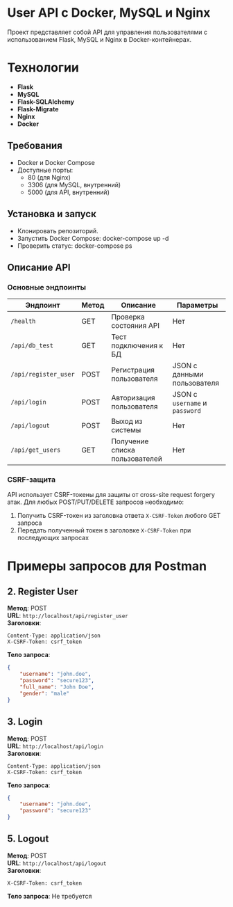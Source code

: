 # User API с Docker, MySQL и Nginx

Проект представляет собой API для управления пользователями с использованием Flask, MySQL и Nginx в Docker-контейнерах.
# Технологии

- **Flask**
- **MySQL**
- **Flask-SQLAlchemy**
- **Flask-Migrate**
- **Nginx**
- **Docker**

## Требования

- Docker и Docker Compose
- Доступные порты:
  - 80 (для Nginx)
  - 3306 (для MySQL, внутренний)
  - 5000 (для API, внутренний)

## Установка и запуск
- Клонировать репозиторий.
- Запустить Docker Compose: docker-compose up -d
- Проверить статус: docker-compose ps

## Описание API

### Основные эндпоинты

| Эндпоинт | Метод | Описание | Параметры |
|----------|-------|----------|-----------|
| `/health` | GET | Проверка состояния API | Нет |
| `/api/db_test` | GET | Тест подключения к БД | Нет |
| `/api/register_user` | POST | Регистрация пользователя | JSON с данными пользователя |
| `/api/login` | POST | Авторизация пользователя | JSON с `username` и `password` |
| `/api/logout` | POST | Выход из системы | Нет |
| `/api/get_users` | GET | Получение списка пользователей | Нет |

### CSRF-защита

API использует CSRF-токены для защиты от cross-site request forgery атак. Для любых POST/PUT/DELETE запросов необходимо:

1. Получить CSRF-токен из заголовка ответа `X-CSRF-Token` любого GET запроса
2. Передать полученный токен в заголовке `X-CSRF-Token` при последующих запросах

# Примеры запросов для Postman
## 2. Register User

**Метод**: POST  
**URL**: `http://localhost/api/register_user`  
**Заголовки**:
```
Content-Type: application/json
X-CSRF-Token: csrf_token
```
**Тело запроса**:
```json
{
    "username": "john.doe",
    "password": "secure123",
    "full_name": "John Doe",
    "gender": "male"
}
```

## 3. Login

**Метод**: POST  
**URL**: `http://localhost/api/login`  
**Заголовки**:
```
Content-Type: application/json
X-CSRF-Token: csrf_token
```
**Тело запроса**:
```json
{
    "username": "john.doe",
    "password": "secure123"
}
```

## 5. Logout

**Метод**: POST  
**URL**: `http://localhost/api/logout`  
**Заголовки**:
```
X-CSRF-Token: csrf_token
```
**Тело запроса**: Не требуется

